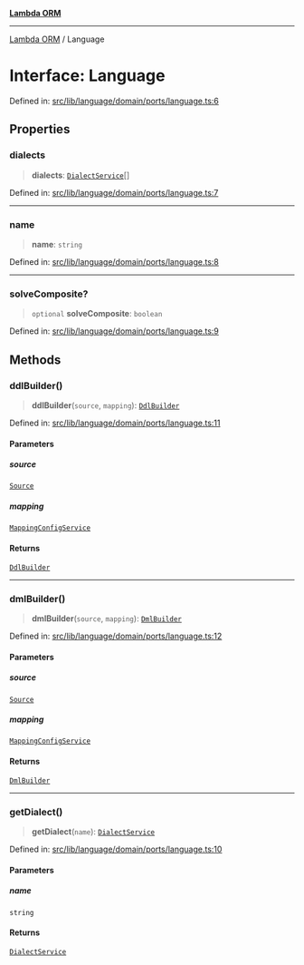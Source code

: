 [**Lambda ORM**](../README.md)

***

[Lambda ORM](../README.md) / Language

# Interface: Language

Defined in: [src/lib/language/domain/ports/language.ts:6](https://github.com/lambda-orm/lambdaorm/blob/d7eed5bd6f40e7e5946b35121d5564379ef251ff/src/lib/language/domain/ports/language.ts#L6)

## Properties

### dialects

> **dialects**: [`DialectService`](DialectService.md)[]

Defined in: [src/lib/language/domain/ports/language.ts:7](https://github.com/lambda-orm/lambdaorm/blob/d7eed5bd6f40e7e5946b35121d5564379ef251ff/src/lib/language/domain/ports/language.ts#L7)

***

### name

> **name**: `string`

Defined in: [src/lib/language/domain/ports/language.ts:8](https://github.com/lambda-orm/lambdaorm/blob/d7eed5bd6f40e7e5946b35121d5564379ef251ff/src/lib/language/domain/ports/language.ts#L8)

***

### solveComposite?

> `optional` **solveComposite**: `boolean`

Defined in: [src/lib/language/domain/ports/language.ts:9](https://github.com/lambda-orm/lambdaorm/blob/d7eed5bd6f40e7e5946b35121d5564379ef251ff/src/lib/language/domain/ports/language.ts#L9)

## Methods

### ddlBuilder()

> **ddlBuilder**(`source`, `mapping`): [`DdlBuilder`](DdlBuilder.md)

Defined in: [src/lib/language/domain/ports/language.ts:11](https://github.com/lambda-orm/lambdaorm/blob/d7eed5bd6f40e7e5946b35121d5564379ef251ff/src/lib/language/domain/ports/language.ts#L11)

#### Parameters

##### source

[`Source`](Source.md)

##### mapping

[`MappingConfigService`](../classes/MappingConfigService.md)

#### Returns

[`DdlBuilder`](DdlBuilder.md)

***

### dmlBuilder()

> **dmlBuilder**(`source`, `mapping`): [`DmlBuilder`](DmlBuilder.md)

Defined in: [src/lib/language/domain/ports/language.ts:12](https://github.com/lambda-orm/lambdaorm/blob/d7eed5bd6f40e7e5946b35121d5564379ef251ff/src/lib/language/domain/ports/language.ts#L12)

#### Parameters

##### source

[`Source`](Source.md)

##### mapping

[`MappingConfigService`](../classes/MappingConfigService.md)

#### Returns

[`DmlBuilder`](DmlBuilder.md)

***

### getDialect()

> **getDialect**(`name`): [`DialectService`](DialectService.md)

Defined in: [src/lib/language/domain/ports/language.ts:10](https://github.com/lambda-orm/lambdaorm/blob/d7eed5bd6f40e7e5946b35121d5564379ef251ff/src/lib/language/domain/ports/language.ts#L10)

#### Parameters

##### name

`string`

#### Returns

[`DialectService`](DialectService.md)

